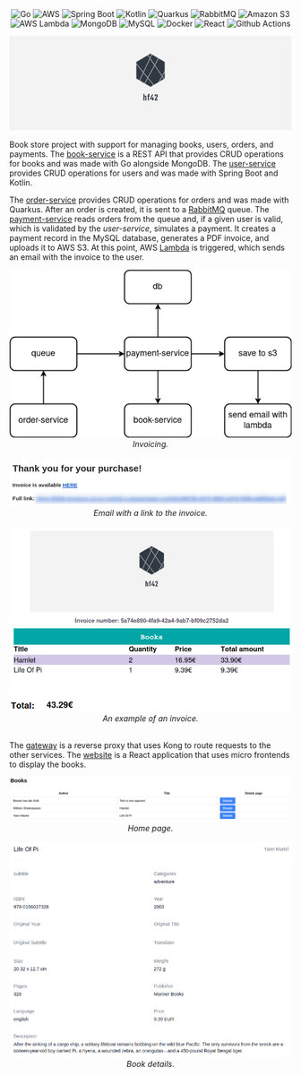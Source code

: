 <div align="center">
    <img alt="Go" src="https://img.shields.io/badge/Go-00ADD8?style=for-the-badge&logo=go&logoColor=white"/>
    <img alt="AWS" src="https://img.shields.io/badge/Amazon_AWS-232F3E?style=for-the-badge&logo=amazonaws&logoColor=white"/>
    <img alt="Spring Boot" src="https://img.shields.io/badge/Spring_Boot-F2F4F9?style=for-the-badge&logo=spring-boot"/>
    <img alt="Kotlin" src="https://img.shields.io/badge/Kotlin-0095D5?&style=for-the-badge&logo=kotlin&logoColor=white"/>
    <img alt="Quarkus" src="https://img.shields.io/badge/Quarkus-4695EB?style=for-the-badge&logo=quarkus&logoColor=white"/>
    <img alt="RabbitMQ" src="https://img.shields.io/badge/rabbitmq-%23FF6600.svg?&style=for-the-badge&logo=rabbitmq&logoColor=white"/>
    <img alt="Amazon S3" src="https://img.shields.io/badge/amazons3-569A31?style=for-the-badge&logo=amazons3&logoColor=white"/>
    <img alt="AWS Lambda" src="https://img.shields.io/badge/aws_lambda-FF9900?style=for-the-badge&logo=awslambda&logoColor=white"/>
    <img alt="MongoDB" src="https://img.shields.io/badge/MongoDB-4EA94B?style=for-the-badge&logo=mongodb&logoColor=white"/>
    <img alt="MySQL" src="https://img.shields.io/badge/MySQL-005C84?style=for-the-badge&logo=mysql&logoColor=white"/>
    <img alt="Docker" src="https://img.shields.io/badge/Docker-2CA5E0?style=for-the-badge&logo=docker&logoColor=white"/>
    <img alt="React" src="https://img.shields.io/badge/React-20232A?style=for-the-badge&logo=react&logoColor=61DAFB"/>
    <img alt="Github Actions" src="https://img.shields.io/badge/Github%20Actions-282a2e?style=for-the-badge&logo=githubactions&logoColor=367cfe"/>
</div>

![Logo](payment-service/logo/logo.png)

Book store project with support for managing books, users, orders, and payments. The [book-service](book-service) is a
REST API that provides CRUD operations for books and was made with Go alongside MongoDB.
The [user-service](user-service)
provides CRUD operations for users and was made with Spring Boot and Kotlin.

The [order-service](order-service) provides CRUD operations for orders and was made with Quarkus. After an order is
created, it is sent to a [RabbitMQ](messaging) queue. The [payment-service](payment-service) reads orders from the queue
and, if a given user is valid, which is validated by the *user-service*, simulates a payment. It creates a
payment record in the MySQL database, generates a PDF invoice, and uploads it to AWS S3. At this point,
AWS [Lambda](email-lambda) is triggered, which sends an email with the invoice to the user.

<div align="center">
  <img src="images/diagram.png" alt="Invoicing">
  <br/>
  <i>Invoicing.</i>
</div>
<br/>

<div align="center">
  <img src="images/email.png" alt="Email with a link to the invoice">
  <br/>
  <i>Email with a link to the invoice.</i>
</div>
<br/>

<div align="center">
  <img src="images/invoice.png" alt="An example of an invoice">
  <br/>
  <i>An example of an invoice.</i>
</div>
<br/>

The [gateway](gateway) is a reverse proxy that uses Kong to route requests to the other services. The [website](website)
is a React application that uses micro frontends to display the books.

<div align="center">
  <img src="images/website-1.png" alt="Home page">
  <br/>
  <i>Home page.</i>
</div>
<br/>

<div align="center">
  <img src="images/website-2.png" alt="Book details">
  <br/>
  <i>Book details.</i>
</div>
<br/>
